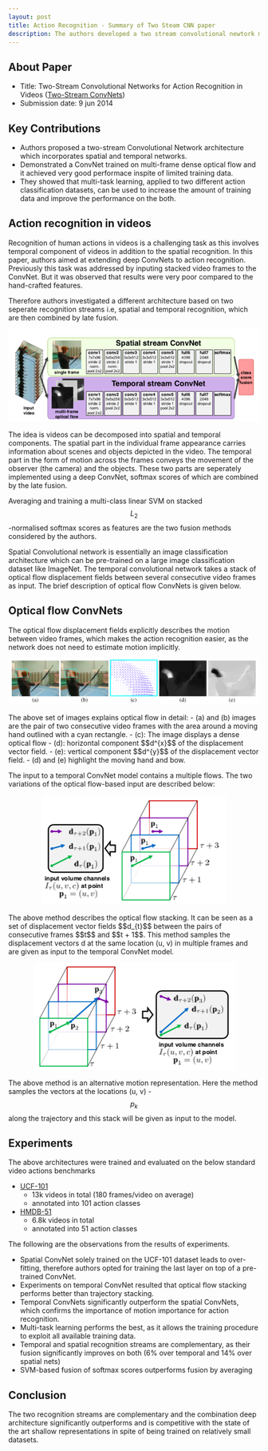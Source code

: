 ```yaml
---
layout: post
title: Action Recognition - Summary of Two Steam CNN paper
description: The authors developed a two stream convolutional newtork model for action recognition in videos. They investigated a different architecture based on two seperate recognition streams i.e, spatial and temporal recognition, which are then combined by late fusion.
---
```


## About Paper
- Title: Two-Stream Convolutional Networks for Action Recognition in Videos ([Two-Stream ConvNets](https://arxiv.org/abs/1406.2199))
- Submission date: 9 jun 2014


## Key Contributions

- Authors proposed a two-stream Convolutional Network architecture which incorporates spatial and temporal networks.
- Demonstrated a ConvNet trained on multi-frame dense optical flow and it achieved very good performace inspite of limited training data.
- They showed that multi-task learning, applied to two different action classification datasets, can be used to increase the amount of training data and improve the performance on the both.


## Action recognition in videos

Recognition of human actions in videos is a challenging task as this involves temporal component of videos in addition to the spatial recognition. In this paper, authors aimed at extending deep ConvNets to action recognition. Previously this task was addressed by inputing stacked video frames to the ConvNet. But it was observed that results were very poor compared to the hand-crafted features. 

Therefore authors investigated a different architecture based on two seperate recognition streams i.e, spatial and temporal recognition, which are then combined by late fusion.

<p align="center">
<img src="/assets/Images/two_stream/two-stream.png" alt="two-stream">
</p>

The idea is videos can be decomposed into spatial and temporal components. The spatial part in the individual frame appearance carries information about scenes and objects depicted in the video. The temporal part in the form of motion across the frames conveys the movement of the observer (the camera)
and the objects. These two parts are seperately implemented using a deep ConvNet, softmax scores of which are combined by the late fusion. 

Averaging and training a multi-class linear SVM on stacked $$L_{2}$$-normalised softmax scores as features are the two fusion methods considered by the authors.

Spatial Convolutional network is essentially an image classification architecture which can be pre-trained on a large image classification dataset like ImageNet. The temporal convolutional network takes a stack of optical flow displacement fields between several consecutive video frames as input. The brief description of optical flow ConvNets is given below.

## Optical flow ConvNets

The optical flow displacement fields explicitly describes the motion between video frames, which makes the action recognition easier, as the network does not need to estimate motion implicitly. 

<p align="center">
<img src="/assets/Images/two_stream/optical-flow.png" alt="optical-flow">
</p>
The above set of images explains optical flow in detail:
- (a) and (b) images are the pair of two consecutive video frames with the area around a moving hand outlined with a cyan rectangle.
- (c): The image displays a dense optical flow 
- (d): horizontal component $$d^{x}$$ of the displacement vector field.
- (e): vertical component $$d^{y}$$ of the displacement vector field.
- (d) and (e) highlight the moving hand and bow. 

The input to a temporal ConvNet model contains a multiple flows. The two variations of the optical flow-based input are described below:
<p align="center">
<img src="/assets/Images/two_stream/optical_flow_stack.png" alt="optical_flow_stack">
</p>
The above method describes the optical flow stacking. It can be seen as a set of displacement vector fields $$d_{t}$$ between the pairs of consecutive frames $$t$$ and $$t + 1$$. This method samples the displacement vectors d at the same location (u, v) in multiple frames and are given as input to the temporal ConvNet model.

<p align="center">
<img src="/assets/Images/two_stream/trajectories.png" alt="trajectories">
</p>   

The above method is an alternative motion representation. Here the method samples the vectors at the locations (u, v) - $$p_{k}$$ along the trajectory and this stack will be given as input to the model.


## Experiments

The above architectures were trained and evaluated on the below standard video actions benchmarks
+ [UCF-101](http://crcv.ucf.edu/data/UCF101.php)
    * 13k videos in total (180 frames/video on average)
    * annotated into 101 action classes
+ [HMDB-51](http://serre-lab.clps.brown.edu/resource/hmdb-a-large-human-motion-database/)
    * 6.8k videos in total
    * annotated into 51 action classes

The following are the observations from the results of experiments.
- Spatial ConvNet solely trained on the UCF-101 dataset leads to over-fitting, therefore authors opted for training the last layer on top of a pre-trained ConvNet.
- Experiments on temporal ConvNet resulted that optical flow stacking performs better than trajectory stacking.
- Temporal ConvNets significantly outperform the spatial ConvNets, which confirms the importance of motion importance for action recognition.
- Multi-task learning performs the best, as it allows the training procedure to exploit all available training data.
- Temporal and spatial recognition streams are complementary, as their fusion significantly improves on both (6% over temporal and 14% over spatial nets)
- SVM-based fusion of softmax scores outperforms fusion by averaging



## Conclusion

The two recognition streams are complementary and the combination deep architecture significantly outperforms and is competitive with the state of the art shallow representations in spite of being trained on relatively small datasets.